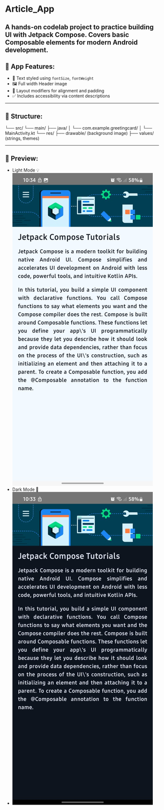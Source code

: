# Article_App
A hands-on codelab project to practice building UI with Jetpack Compose. Covers basic Composable elements for modern Android development.
---
## 📱 App Features:
- 💬 Text styled using `fontSize`, `fontWeight`
- 🖼️ Full width Header image 
- 🎨 Layout modifiers for alignment and padding
- ✅ Includes accessibility via content descriptions

---
## 📂 Structure:
└── src/
└── main/
├── java/
│ └── com.example.greetingcard/
│ └── MainActivity.kt
└── res/
├── drawable/ (background image)
├── values/ (strings, themes)

---
## 📸 Preview:
- Light Mode 💡
![Greeting Card Preview](assets/assets1.jpeg)
- Dark Mode 🌙
- ![Greeting Card Preview](assets/assets2.jpeg)
